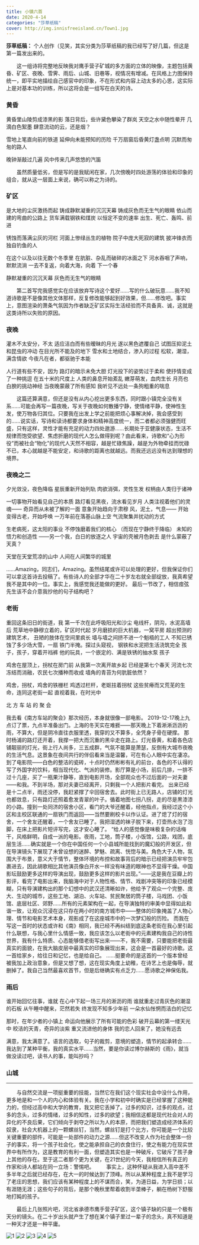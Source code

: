 ```yaml
---
title: 小镇六首
date: 2020-4-14
categories: "莎草纸稿"
cover: http://img.innisfreeisland.cn/Town1.jpg
---
```


**莎草纸稿：** 个人创作（见笑，其实分类为莎草纸稿的我已经写了好几篇，但这是第一篇发出来的。

&#8194;&#8194;&#8194;&#8194;这一组诗将完整地反映我对鹰手营子矿城的多方面的立体的映像，主题包括黄昏、矿区、夜晚、雪霁、雨后、山城、旧巷等，视情况有增减。在风格上力图保持统一，即平实地描绘自己感官中的印象，不在形式和内容上动太多的心思，这实际上是对基本功的训练，所以这将会是一组写在白天的诗。

### 黄昏 

黄昏里山陵剪成漆黑的影
落日背后，些许黛色攀染了群岚
天空之水中随性晕开
几滴白色絮墨
肆意流动的云，还是烟？

雪地上笔直向前的铁道
延伸向未能预知的历险
千万扇窗后昏黄灯盏点明
沉默而匆匆的路人

晚钟渐敲过几遍
风中传来几声悠悠的汽笛

&#8194;&#8194;&#8194;&#8194;虽然质量低劣，但是写的是我赋闲在家，几次傍晚时四处游荡的体验和印象的组合，就从这一层面上来说，确可以称之为诗的。

### 矿区

是大地的尘灰激扬而起
铸成静默凝重的沉沉天幕
铸成灰色而无生气的眼睛
依山而建的弯曲的公路上
货车满载钢铁和煤炭
以恒定不变的速率
出生、死亡、轰鸣、前进

锈蚀而落满尘灰的河栏
河面上惨绿丛生的植物
院子中庞大死寂的建筑
披冲锋衣而独自钓鱼的人

在这个以及以往无数个冬季里
在肮脏、杂乱而破碎的冰面之下
河水吞咽了声响，默默流淌
一去不复返，向着大海，向着
下一个春

静默凝重的沉沉天幕
灰色而无生气的眼睛

&#8194;&#8194;&#8194;&#8194;第二首写完我感觉实在应该放弃写诗这个爱好……写的什么破玩意……我不知道诗歌是不是像其他文体那样，反复修改能够起到好效果，但……修改吧。事实上，意图渲染的萧条气氛因为作者缺乏矿区实际生活经验而不具备真、诚，这就是这类诗所以失败的原因。

### 夜晚

灌木不太安分，不太
适应洁白而有些暧昧的月光
遂以黑色遮覆自己
试图压抑泥土和昆虫的冲动
在目光所不能及的地下
雪水和土地结合，渗入的过程
松软，潮湿，满含情欲
今夜凡在者，都驱驰于本能

人行道有些不安，因为
路灯的暗示未免大胆
灯光投下的姿势过于柔和
使抒情变成了一种挑逗
在五十米的尺度上
人类的鼻息开始紊乱
嫩芽萌发，血肉生长
月亮也白腴的挑动神经
当夜晚蒙蔽了所有感知
我听见不远处一条狗粗重的喘息

&#8194;&#8194;&#8194;&#8194;这篇还算满意，但还是没有从内心挖出更多东西，同时跟小镇完全没有关系……可能会再写一篇夜晚，写关于夜晚如何散播宁静，使情绪平静，使神性生发，使万物各归其位。只要我在出发上学之前能把烦心事解决掉，我会感受到的……说实话，写诗和读诗都要求身体和精神高度统一，而二者都必须强健而旺盛，只有这样，灵性才能有充足的动力四处遨游……长期处于亚健康状态，生活不规律而饱受欲望、焦虑折磨的现代人怎么做得到呢？由此看来，诗歌和“心为形役”而被社会“物化”的现代人天然不相容，越是忙碌焦躁，越是为外物牵挂而忧碌不已，本心就越是不能安定，和诗歌的距离也就越远。而我还远远没有达到理想的境界。

### 夜晚之二

夕光敛没，夜色降临
星辰重新开始列轨
肉欲消弭，灵性生发
权柄由人类归于诸神

一切事物开始看见自己的本质
路灯看见黑夜，流水看见岁月
人类注视着他们的灵魂——
奇异而从未被了解的一面
意象开始趋向于肃穆
风，泥土，气息——
开始变得古老，开始呼唤
一万年前在落基山脉上空
气流聚集并扰动的方式

生老病死，这太阳的事业
不停蚀磨着我们的核心
（而现在宁静终于降临）
未知的悟力和创造性
——另一个我，白日的放逐之人
宇宙的壳被月色剥去
是什么蒙蔽了天真？

天堂在天堂荒凉的山中
人间在人间繁华的城里

……Amazing，同志们，Amazing。虽然结尾或许可以处理的更好，但我保证你们可以拿这首诗去投稿了。有些诗人的全部才华在二十岁左右就全部绽放，我真希望我不是其中的一位。事实上，我感觉我还能做的更好。
最后一节改了，相信痖弦先生该不会介意我抄他的句子结构吧？



### 老街

重回这条旧日的街道，我
第一千次在此呼吸阳光和沙尘
电线杆，阴沟，水泥高墙后
荒草地中静穆立着的，矿区时代起
岁月磨损的巨大机器，一窝平房
超出预测的建筑艺术，
丑陋的肢体在空间里疯长
墙与墙之间挤不进一个魁梧的工人
不知已锈蚀了多少场大雪，一扇
铁门半掩。探过头窥视，
钢铁和水泥把生活浇筑完全
孩子，孩子，穿着开裆裤
他的玩具，一个嵌定的、满是铁锈的抽水泵
孩子

鸡舍在屋顶上，拐杖在房门前
从我第一次离开故乡起
已经是第七个春天
河流七次冻结而消融，农民七次播种而收成
墙角的青苔为何肮脏依然？

鸡舍，拐杖，鸡舍的铁栅栏
鸡透过栏杆，老妪拄着拐杖
这些贫瘠而又荒芜的生命，连同这老街一起
直视着我，在时光中


北 方 车 站 的 聚 会

我去看《南方车站的聚会》那次经历，本身就很像一部电影。
2019-12-17晚上九点订了票，九点半准备出门。上海的冬天实在难捱——那天晚上下着淅淅沥沥的雨，不算大，但是阴冷直往衣服里透，我穿的又不算多，全凭身子骨在硬撑。
那时杨浦的路灯还开着，我撑一把大而沉重的黑伞走在路上。灯光昏黄，和着各色店铺靓丽的灯光，街上行人尚多，三五成群，气氛不能算是萧瑟，反倒有大城市夜晚的生活气息。这景象在夜间共行的伴侣看来当是温馨，可在有心人眼中实在凄凉。
到了电影院——白色的整洁的瓷砖，十点时仍然彬彬有礼的前台，各色的不认得的写了外国字的饮料，相当现代化、气派的装修。影厅算是小场，前后几排，一排不过十几座，买了一瓶果汁静等，直到电影开场，全部观众也不过后面的一对夫妻——和我。不到半场，那对夫妻已经离开，只剩我一个人把影片看完。
出来已经是十二点半，雨还没停，我赶紧撑了伞回宿舍去。此时街上已无路人，店铺的灯光也都敛息，只有路灯还照着愈发青翠的叶子。循着地图七拐八拐，走的尽是黒漆漆的小路。撞到一处同济的宿舍小区，看门的大爷还醒着，经他指点，我经过这个小区和主校区联通的一扇铁门而返回——当然要刷校卡以作认证。进了熄了灯的宿舍，一个舍友还醒着，一个舍友已睡了。我把湿透的袜子脱下来，打壶热水泡了泡脚，在床上把影片短评写完，这才安心睡了。
“给人的感觉像是味极复杂的话梅干，风格鲜明，自成一派的电影。夜雨，工地，筒子楼，小饭馆，公路，戏团，底层生活……确实就是一个你在中国任何一个小县城所能找到的魔幻般的开发区，但在导演镜头下展现了未曾设想的迷醉、梦魅、疏离、恍惚与美。角色大于人物，氛围大于布景，意义大于情节，整体环境的布控和故事背后的暗示已经把演员牢牢包裹进去，因此胡歌相比其他演员像白开水一样没有味道的眼神也不显得干燥。中国影坛鼓励更多这样的导演出现，鼓励更多这样的影片出现。”——这是我在豆瓣上的影评，看完了电影出来，我脑海中对于人物性格、情节、戏剧冲突等的印象已经模糊，只有导演建构出的那个幻想中的武汉还清晰如许，他给予了观众一个完整、庞大、生动的城市，这些工地、湖泊、火车站、贫民聚居的筒子楼，马戏团、小饭馆、底层社区、郊野……所有的元素架构在一起，在导演独特的审美中显得如此和谐一致，让观众沉浸在这只存在两小时的南方城市中——整体的印象掩盖了人物心理、情节和电影艺术本身，观影成了在这座城市中的一次梦幻般的历险。
而我在写这一首时的状态或许和《南》相同，我已经不再纠结到底这条老街在我心里引起什么联想，与我心里什么情感一致，我应该怎么以老街中的元素建构我自己的诗性世界，我有什么特质、心态能够借老街写出来——不，我不需要，只要能把老街最真实的面貌，在我大脑皮层中最真实的印象展现出来，这会是一首最好的诗歌。这一首给家乡，给往日和记忆，也是给自己。
……挺要命的是这首的一个版本曾经被我加上政治意象，但是又想了想，这在现实角度上幼稚，在诗艺上也是侮辱，就删掉了。我自己当然最喜欢首节，但是后继确实有点乏力……愿诗歌之神保佑我。



### 雨后

谁开始回忆往事，谁就
在心中下起一场三月的淅沥的雨
谁就重走过青灰色的潮湿的石板
从午睡中醒来，茫然若失
终发现不知多少年前
一朵水仙怅惘而洁白的记忆

那时，在年少者的小镇上
命运向他展示了所有可能的色彩
破开云幕的第一缕天光中
皎洁的天青，奇异的淡紫
重又流进他的身体
我的恋人回来了，她没有远去

满意，我太满意了。语言的选取，句子的裁剪，意境的塑造，情节的起承转合……我达到了某种平衡，我的真实水平……当然，要是你读过博尔赫斯的《雨》，就当做没读过吧，读书人的事，能叫抄吗？

### 山城


------------------
&#8194;&#8194;&#8194;&#8194;与自然交流是一项挺重要的技能，当然它在我们这个现实社会中没什么作用，更多地是和一个人的内心和体验有关。我在小学和初中时确实是已经掌握了这种能力的，但经过高中和大学的教育，我又把它丢掉了。过多的知识，过多的观点，过多的念头，过多的情绪，过多的知性，过多的欲望；我相信这都是现代社会对人的异化的不良后果，它们倾向于剥夺之所以为人的本原，而把我们塑造成经济体系的奴隶，社会大机器上的一颗螺丝钉，当然，螺丝钉是打个比方，你可能是一个比较关键重要的部件，可能是一处部件的动力之源……但这不改变人作为社会整体一份子的事实，将一个孩子社会化，使之能承担自己的衣食住行，使之有能力在现实世界中有所作为，这是教育的有利一面，但塑造其实也是一种破斥，它破斥了孩子身上其他的存在。至于这二者那个更为关键，在21世纪的今天，我相信所有真正的作家和诗人都站在同一立场：警惕吧。
&#8194;&#8194;&#8194;&#8194;事实上，这种怀疑从我进入高中差不多半年之后就已经存在，在大一的时候达到了顶峰。所以从某种程度上我不是学习了老庄的思想，我们应该有某种程度上的不谋而合，笑，为道日益，为学日损；以有涯随无涯；这些句子的背后，是那个晚秋里帮着收割半垄棒子，躺在杨树下舒服地打盹的孩子。

&#8194;&#8194;&#8194;&#8194;最后上几张照片吧，河北省承德市鹰手营子矿区，这个镇子缺的只是一个极有天分的镜头。在二十岁出头就产生了想在某个镇子里过一辈子的念头，真不知道是一种天才还是一种平庸。

![1](http://img.innisfreeisland.cn/Town1.jpg)
![2](http://img.innisfreeisland.cn/Town2.jpg)
![3](http://img.innisfreeisland.cn/Town3.jpg)
![4](http://img.innisfreeisland.cn/Town4.jpg)
![5](http://img.innisfreeisland.cn/Town5.jpg)
